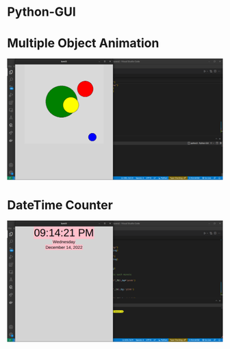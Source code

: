 # Python-GUI
# Multiple Object Animation 
![Screenshot](pic/canvasanimation.png)
# DateTime Counter
![Screenshot](pic/datetime.png)



